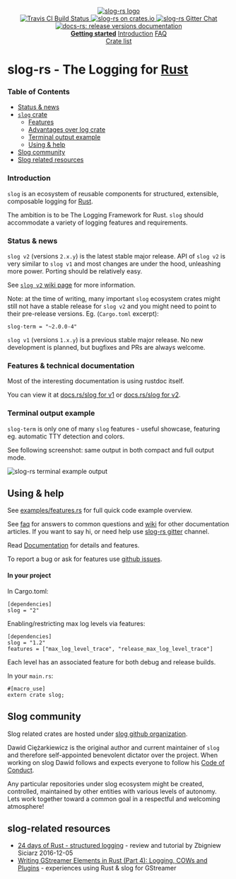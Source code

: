 <p align="center">

  <a href="https://github.com/slog-rs/slog">
  <img src="https://cdn.rawgit.com/slog-rs/misc/master/media/slog.svg" alt="slog-rs logo">
  </a>
  <br>

  <a href="https://travis-ci.org/slog-rs/slog">
      <img src="https://img.shields.io/travis/slog-rs/slog/master.svg" alt="Travis CI Build Status">
  </a>

  <a href="https://crates.io/crates/slog">
      <img src="https://img.shields.io/crates/d/slog.svg" alt="slog-rs on crates.io">
  </a>

  <a href="https://gitter.im/slog-rs/slog">
      <img src="https://img.shields.io/gitter/room/slog-rs/slog.svg" alt="slog-rs Gitter Chat">
  </a>

  <a href="https://docs.rs/releases/search?query=slog-">
      <img src="https://docs.rs/slog/badge.svg" alt="docs-rs: release versions documentation">
  </a>
  <br>
    <strong><a href="https://github.com/slog-rs/slog/wiki/Getting-started">Getting started</a></strong>
  <a href="//github.com/slog-rs/slog/wiki/Introduction-to-structured-logging-with-slog">Introduction</a>
  <a href="//github.com/slog-rs/slog/wiki/FAQ">FAQ</a>
  <br>
  <a href="https://crates.io/search?q=slog">Crate list</a>
</p>

# slog-rs - The Logging for [Rust][rust]

### Table of Contents

* [Status & news](#status--news)
* [`slog` crate](#slog-crate)
  * [Features](#features)
  * [Advantages over log crate](#advantages-over-log-crate)
  * [Terminal output example](#terminal-output-example)
  * [Using & help](#using--help)
* [Slog community](#slog-community)
* [Slog related resources](#slog-related-resources)

### Introduction

`slog` is an ecosystem of reusable components for structured, extensible,
composable logging for [Rust][rust].

The ambition is to be The Logging Framework for Rust. `slog` should accommodate a
variety of logging features and requirements.

### Status & news

`slog v2` (versions `2.x.y`) is the latest stable major release. API of `slog
v2` is very similar to `slog v1` and most changes are under the hood, unleashing
more power. Porting should be relatively easy.

See [`slog v2` wiki page](https://github.com/slog-rs/slog/wiki/slog-v2)
for more information.

Note: at the time of writing, many important `slog` ecosystem crates might
still not have a stable release for `slog v2` and you might need to point
to their pre-release versions. Eg. (`Cargo.toml` excerpt):

```
slog-term = "~2.0.0-4"
```

`slog v1` (versions `1.x.y`) is a previous stable major release. No new development
is planned, but bugfixes and PRs are always welcome.

### Features & technical documentation

Most of the interesting documentation is using rustdoc itself.

You can view it at [docs.rs/slog for v1](https://docs.rs/slog/1/) or [docs.rs/slog
for v2](https://docs.rs/slog/2/).

### Terminal output example

`slog-term` is only one of many `slog` features - useful showcase,
featuring eg. automatic TTY detection and colors.

See following screenshot: same output in both compact and full output mode.

![slog-rs terminal example output](http://i.imgur.com/mqrG8yL.png)


## Using & help

See
[examples/features.rs](https://github.com/slog-rs/misc/blob/master/examples/features.rs)
for full quick code example overview.

See [faq] for answers to common questions and [wiki] for other documentation
articles. If you want to say hi, or need help use [slog-rs gitter] channel.

Read [Documentation](https://docs.rs/slog/) for details and features.

To report a bug or ask for features use [github issues][issues].

[faq]: https://github.com/slog-rs/slog/wiki/FAQ
[wiki]: https://github.com/slog-rs/slog/wiki/
[rust]: http://rust-lang.org
[slog-rs gitter]: https://gitter.im/slog-rs/slog
[issues]: //github.com/slog-rs/slog/issues

#### In your project

In Cargo.toml:

```
[dependencies]
slog = "2"
```

Enabling/restricting max log levels via features:

```
[dependencies]
slog = "1.2"
features = ["max_log_level_trace", "release_max_log_level_trace"]
```

Each level has an associated feature for both debug and release builds.

In your `main.rs`:

```
#[macro_use]
extern crate slog;
```

## Slog community

Slog related crates are hosted under [slog github
organization](https://github.com/slog-rs).

Dawid Ciężarkiewicz is the original author and current maintainer of `slog` and
therefore self-appointed benevolent dictator over the project. When working on
slog Dawid follows and expects everyone to follow his [Code of
Conduct](https://github.com/dpc/public/blob/master/COC.md).

Any particular repositories under slog ecosystem might be created, controlled,
maintained by other entities with various levels of autonomy. Lets work together
toward a common goal in a respectful and welcoming atmosphere!

## slog-related resources

* [24 days of Rust - structured logging](https://siciarz.net/24-days-rust-structured-logging/) - review and tutorial by Zbigniew Siciarz 2016-12-05
* [Writing GStreamer Elements in Rust (Part 4): Logging, COWs and Plugins](https://coaxion.net/blog/2017/03/writing-gstreamer-elements-in-rust-part-4-logging-cows-and-plugins/) - experiences using Rust & slog for GStreamer
